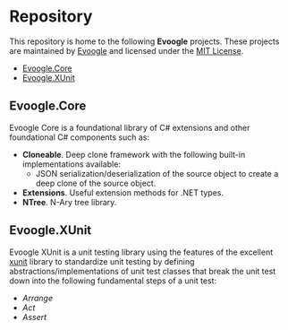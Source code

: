 # Repository

This repository is home to the following **Evoogle** projects. These projects are maintained by [Evoogle](https://github.com/evoogle-dotcom) and licensed under the [MIT License](License.txt).

- [Evoogle.Core](#Evoogle.Core)
- [Evoogle.XUnit](#Evoogle.XUnit)

## Evoogle.Core

Evoogle Core is a foundational library of C# extensions and other foundational C# components such as:

- **Cloneable**. Deep clone framework with the following built-in implementations available:
  - JSON serialization/deserialization of the source object to create a deep clone of the source object.
- **Extensions**. Useful extension methods for .NET types.
- **NTree**. N-Ary tree library.

## Evoogle.XUnit

Evoogle XUnit is a unit testing library using the features of the excellent [xunit](https://github.com/xunit/xunit) library to standardize unit testing by defining abstractions/implementations of unit test classes that break the unit test down into the following fundamental steps of a unit test:

- *Arrange*
- *Act*
- *Assert*
